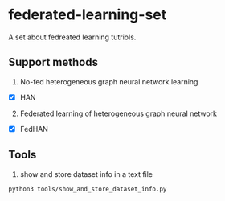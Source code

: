 # federated-learning-set
A set about fedreated learning tutriols.

## Support methods
1. No-fed heterogeneous graph neural network learning
 - [x] HAN
2. Federated learning of heterogeneous graph neural network
 - [x] FedHAN


## Tools

1. show and store dataset info in a text file
```
python3 tools/show_and_store_dataset_info.py
```
